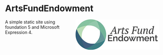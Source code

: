 ArtsFundEndowment
=================

<img align="right" height="100" src="https://raw.githubusercontent.com/tay1orjones/arts-fund-endowment/master/img/logo.jpg">

A simple static site using foundation 5 and Microsoft Expression 4.
